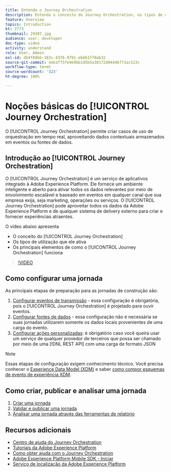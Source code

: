 ```yaml
---
title: Entenda o Journey Orchestration
description: Entenda o conceito do Journey Orchestration, os tipos de casos de uso que ele permite e os elementos-chave do funcionamento desse serviço.
feature: Overview
topics: Introduction
kt: 2773
thumbnail: 29307.jpg
audience: user, developer
doc-type: video
activity: understand
role: User, Admin
exl-id: db4f69bb-183c-4376-9791-eb6b1f78ab32
source-git-commit: 4deaf75fe9e9bb1d5b5a38172d04446f73ac523c
workflow-type: tm+mt
source-wordcount: '323'
ht-degree: 100%

---
```


# Noções básicas do [!UICONTROL Journey Orchestration]

O [!UICONTROL Journey Orchestration] permite criar casos de uso de orquestração em tempo real, aproveitando dados contextuais armazenados em eventos ou fontes de dados.

## Introdução ao [!UICONTROL Journey Orchestration]

O [!UICONTROL Journey Orchestration] é um serviço de aplicativos integrado à Adobe Experience Platform. Ele fornece um ambiente inteligente e aberto para ativar todos os dados relevantes por meio de envolvimento escalável e baseado em eventos em qualquer canal que sua empresa exija, seja marketing, operações ou serviços. O [!UICONTROL Journey Orchestration] pode aproveitar todos os dados da Adobe Experience Platform e de qualquer sistema de delivery externo para criar e fornecer experiências atraentes.

O vídeo abaixo apresenta

* O conceito do [!UICONTROL Journey Orchestration]
* Os tipos de utilização que ele ativa
* Os principais elementos de como o [!UICONTROL Journey Orchestration] funciona

>[!VIDEO](https://video.tv.adobe.com/v/29307?quality=12)

## Como configurar uma jornada

As principais etapas de preparação para as jornadas de construção são:

1. [Configurar eventos de transmissão](/help/configuring-journey-orchestration/configure-streaming-events.md) - essa configuração é obrigatória, pois o [!UICONTROL Journey Orchestration] é projetado para ouvir eventos.
1. [Configurar fontes de dados](/help/configuring-journey-orchestration/configure-data-sources.md) - essa configuração não é necessária se suas jornadas utilizarem somente os dados locais provenientes de uma carga do evento.
1. [Configurar ações personalizadas](/help/configuring-journey-orchestration/configure-actions.md): é obrigatório caso você queira usar um serviço de qualquer provedor de terceiros que possa ser chamado por meio de uma [!DNL REST API] com uma carga de formato JSON

>[!NOTE]
>
>Essas etapas de configuração exigem conhecimento técnico. Você precisa conhecer o [Experience Data Model (XDM)](https://experienceleague.adobe.com/docs/platform-learn/tutorials/schemas/schemas-and-experience-data-model.html?lang=pt-BR) e saber [como compor esquemas de evento de experiência XDM](https://experienceleague.adobe.com/docs/platform-learn/tutorials/schemas/create-schemas.html?lang=pt-BR).

## Como criar, publicar e analisar uma jornada

1. [Criar uma jornada](/help/building-a-journey/creating-a-journey.md)
1. [Validar e publicar uma jornada](/help/validate-and-publish-a-journey.md)
1. [Analisar uma jornada através das ferramentas de relatório](/help/analyze-a-journey-via-reporting-tools.md)

## Recursos adicionais

* [Centro de ajuda do Journey Orchestration](https://experienceleague.adobe.com/docs/journeys/using/journey-orchestration-home.html?lang=pt-BR)
* [Tutoriais da Adobe Experience Platform](https://experienceleague.adobe.com/docs/platform-learn/tutorials/overview.html?lang=pt-BR)
* [Como obter ajuda com o Journey Orchestration](/help/understanding-journey-orchestration.md)
* [Adobe Experience Platform Mobile SDK - Iniciar](https://experienceleague.adobe.com/docs/platform-learn/data-collection/mobile-sdk/overview.html?lang=pt-BR)
* [Serviço de localização da Adobe Experience Platform](https://experienceleague.adobe.com/docs/places/using/home.html?lang=pt-BR)
